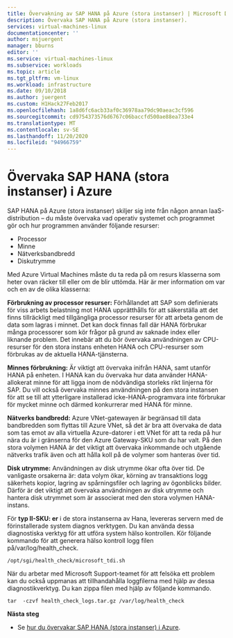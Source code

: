```yaml
---
title: Övervakning av SAP HANA på Azure (stora instanser) | Microsoft Docs
description: Övervaka SAP HANA på Azure (stora instanser).
services: virtual-machines-linux
documentationcenter: ''
author: msjuergent
manager: bburns
editor: ''
ms.service: virtual-machines-linux
ms.subservice: workloads
ms.topic: article
ms.tgt_pltfrm: vm-linux
ms.workload: infrastructure
ms.date: 09/10/2018
ms.author: juergent
ms.custom: H1Hack27Feb2017
ms.openlocfilehash: 1a8d6fc6acb33af0c36978aa79dc90aeac3cf596
ms.sourcegitcommit: cd9754373576d6767c06baccfd500ae88ea733e4
ms.translationtype: MT
ms.contentlocale: sv-SE
ms.lasthandoff: 11/20/2020
ms.locfileid: "94966759"
---
```

# <a name="how-to-monitor-sap-hana-large-instances-on-azure"></a>Övervaka SAP HANA (stora instanser) i Azure

SAP HANA på Azure (stora instanser) skiljer sig inte från någon annan IaaS-distribution – du måste övervaka vad operativ systemet och programmet gör och hur programmen använder följande resurser:

- Processor
- Minne
- Nätverksbandbredd
- Diskutrymme

Med Azure Virtual Machines måste du ta reda på om resurs klasserna som heter ovan räcker till eller om de blir uttömda. Här är mer information om var och en av de olika klasserna:

**Förbrukning av processor resurser:** Förhållandet att SAP som definierats för viss arbets belastning mot HANA upprätthålls för att säkerställa att det finns tillräckligt med tillgängliga processor resurser för att arbeta genom de data som lagras i minnet. Det kan dock finnas fall där HANA förbrukar många processorer som kör frågor på grund av saknade index eller liknande problem. Det innebär att du bör övervaka användningen av CPU-resurser för den stora instans enheten HANA och CPU-resurser som förbrukas av de aktuella HANA-tjänsterna.

**Minnes förbrukning:** Är viktigt att övervaka inifrån HANA, samt utanför HANA på enheten. I HANA kan du övervaka hur data använder HANA-allokerat minne för att ligga inom de nödvändiga storleks rikt linjerna för SAP. Du vill också övervaka minnes användningen på den stora instansen för att se till att ytterligare installerad icke-HANA-programvara inte förbrukar för mycket minne och därmed konkurrerar med HANA för minne.

**Nätverks bandbredd:** Azure VNet-gatewayen är begränsad till data bandbredden som flyttas till Azure VNet, så det är bra att övervaka de data som tas emot av alla virtuella Azure-datorer i ett VNet för att ta reda på hur nära du är i gränserna för den Azure Gateway-SKU som du har valt. På den stora volymen HANA är det viktigt att övervaka inkommande och utgående nätverks trafik även och att hålla koll på de volymer som hanteras över tid.

**Disk utrymme:** Användningen av disk utrymme ökar ofta över tid. De vanligaste orsakerna är: data volym ökar, körning av transaktions logg säkerhets kopior, lagring av spårningsfiler och lagring av ögonblicks bilder. Därför är det viktigt att övervaka användningen av disk utrymme och hantera disk utrymmet som är associerat med den stora volymen HANA-instans.

För **typ II-SKU: er** i de stora instanserna av Hana, levereras servern med de förinstallerade system diagnos verktygen. Du kan använda dessa diagnostiska verktyg för att utföra system hälso kontrollen. Kör följande kommando för att generera hälso kontroll logg filen på/var/log/health_check.
```
/opt/sgi/health_check/microsoft_tdi.sh
```
När du arbetar med Microsoft Support-teamet för att felsöka ett problem kan du också uppmanas att tillhandahålla loggfilerna med hjälp av dessa diagnostikverktyg. Du kan zippa filen med hjälp av följande kommando.
```
tar  -czvf health_check_logs.tar.gz /var/log/health_check
```

**Nästa steg**

- Se [hur du övervakar SAP HANA (stora instanser) i Azure](./hana-monitor-troubleshoot.md).
